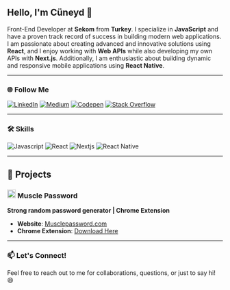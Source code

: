 ## Hello, I'm Cüneyd 👋

Front-End Developer at **Sekom** from **Turkey**. I specialize in **JavaScript** and have a proven track record of success in building modern web applications. I am passionate about creating advanced and innovative solutions using **React**, and I enjoy working with **Web APIs** while also developing my own APIs with **Next.js**. Additionally, I am enthusiastic about building dynamic and responsive mobile applications using **React Native**.

---

### 🌐 Follow Me

[![LinkedIn](https://img.shields.io/badge/LinkedIn-0A66C2?logo=linkedin&logoColor=white&style=flat)](https://www.linkedin.com/in/cuneydbolukoglu/)
[![Medium](https://img.shields.io/badge/Medium-000000?logo=medium&logoColor=white&style=flat)](https://cuneyd.medium.com/)
[![Codepen](https://img.shields.io/badge/Codepen-000000?logo=codepen&logoColor=white&style=flat)](https://codepen.io/cuneyd)
[![Stack Overflow](https://img.shields.io/badge/Stack_Overflow-F58025?logo=stackoverflow&logoColor=white&style=flat)](https://stackoverflow.com/users/14733959/cuneyd)

---

### 🛠️ Skills

![Javascript](https://img.shields.io/badge/Javascript-333.svg?logo=javascript&logoColor=#F7DF1E&style=flat)
![React](https://img.shields.io/badge/React-333.svg?logo=react&logoColor=#61DAFB&style=flat)
![Nextjs](https://img.shields.io/badge/Nextjs-333.svg?logo=nextdotjs&logoColor=#61DAFB&style=flat)
![React Native](https://img.shields.io/badge/React%20Native-333.svg?logo=react&logoColor=#61DAFB&style=flat)

---

## 🚀 Projects

### <img src="https://avatars.githubusercontent.com/u/151626010?s=200&v=4" style="width: 20px" alt="Muscle Password Logo" /> Muscle Password
**Strong random password generator | Chrome Extension**

- **Website**: [Musclepassword.com](http://musclepassword.com)
- **Chrome Extension**: [Download Here](https://chromewebstore.google.com/detail/muscle-password/iimjcckbcjoehbfekigjpnlgmjllmgdk)


---

### 📫 Let's Connect!
Feel free to reach out to me for collaborations, questions, or just to say hi! 😄
